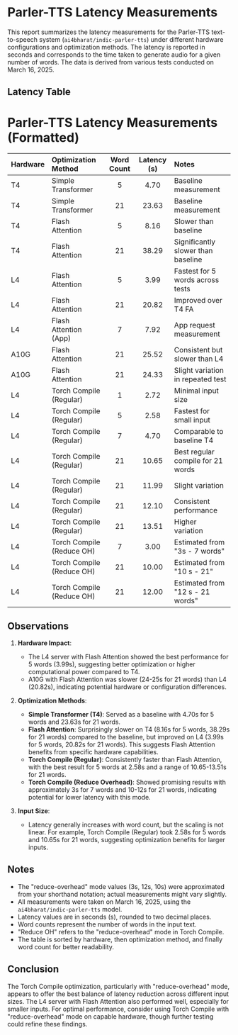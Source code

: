 # Parler-TTS Latency Measurements

This report summarizes the latency measurements for the Parler-TTS text-to-speech system (`ai4bharat/indic-parler-tts`) under different hardware configurations and optimization methods. The latency is reported in seconds and corresponds to the time taken to generate audio for a given number of words. The data is derived from various tests conducted on March 16, 2025.

## Latency Table

# Parler-TTS Latency Measurements (Formatted)

| Hardware | Optimization Method         | Word Count | Latency (s) | Notes                              |
|:---------|:----------------------------|:----------:|:-----------:|:-----------------------------------|
| T4       | Simple Transformer          |     5      |    4.70     | Baseline measurement              |
| T4       | Simple Transformer          |    21      |   23.63     | Baseline measurement              |
| T4       | Flash Attention             |     5      |    8.16     | Slower than baseline              |
| T4       | Flash Attention             |    21      |   38.29     | Significantly slower than baseline|
| L4       | Flash Attention             |     5      |    3.99     | Fastest for 5 words across tests  |
| L4       | Flash Attention             |    21      |   20.82     | Improved over T4 FA               |
| L4       | Flash Attention (App)       |     7      |    7.92     | App request measurement           |
| A10G     | Flash Attention             |    21      |   25.52     | Consistent but slower than L4     |
| A10G     | Flash Attention             |    21      |   24.33     | Slight variation in repeated test |
| L4       | Torch Compile (Regular)     |     1      |    2.72     | Minimal input size                |
| L4       | Torch Compile (Regular)     |     5      |    2.58     | Fastest for small input           |
| L4       | Torch Compile (Regular)     |     7      |    4.70     | Comparable to baseline T4         |
| L4       | Torch Compile (Regular)     |    21      |   10.65     | Best regular compile for 21 words |
| L4       | Torch Compile (Regular)     |    21      |   11.99     | Slight variation                  |
| L4       | Torch Compile (Regular)     |    21      |   12.10     | Consistent performance            |
| L4       | Torch Compile (Regular)     |    21      |   13.51     | Higher variation                  |
| L4       | Torch Compile (Reduce OH)   |     7      |    3.00     | Estimated from "3s - 7 words"     |
| L4       | Torch Compile (Reduce OH)   |    21      |   10.00     | Estimated from "10 s - 21"        |
| L4       | Torch Compile (Reduce OH)   |    21      |   12.00     | Estimated from "12 s - 21 words"  |

## Observations

1. **Hardware Impact**:
   - The L4 server with Flash Attention showed the best performance for 5 words (3.99s), suggesting better optimization or higher computational power compared to T4.
   - A10G with Flash Attention was slower (24-25s for 21 words) than L4 (20.82s), indicating potential hardware or configuration differences.

2. **Optimization Methods**:
   - **Simple Transformer (T4)**: Served as a baseline with 4.70s for 5 words and 23.63s for 21 words.
   - **Flash Attention**: Surprisingly slower on T4 (8.16s for 5 words, 38.29s for 21 words) compared to the baseline, but improved on L4 (3.99s for 5 words, 20.82s for 21 words). This suggests Flash Attention benefits from specific hardware capabilities.
   - **Torch Compile (Regular)**: Consistently faster than Flash Attention, with the best result for 5 words at 2.58s and a range of 10.65-13.51s for 21 words.
   - **Torch Compile (Reduce Overhead)**: Showed promising results with approximately 3s for 7 words and 10-12s for 21 words, indicating potential for lower latency with this mode.

3. **Input Size**:
   - Latency generally increases with word count, but the scaling is not linear. For example, Torch Compile (Regular) took 2.58s for 5 words and 10.65s for 21 words, suggesting optimization benefits for larger inputs.

## Notes

- The "reduce-overhead" mode values (3s, 12s, 10s) were approximated from your shorthand notation; actual measurements might vary slightly.
- All measurements were taken on March 16, 2025, using the `ai4bharat/indic-parler-tts` model.
- Latency values are in seconds (s), rounded to two decimal places.
- Word counts represent the number of words in the input text.
- "Reduce OH" refers to the "reduce-overhead" mode in Torch Compile.
- The table is sorted by hardware, then optimization method, and finally word count for better readability.

## Conclusion
The Torch Compile optimization, particularly with "reduce-overhead" mode, appears to offer the best balance of latency reduction across different input sizes. The L4 server with Flash Attention also performed well, especially for smaller inputs. For optimal performance, consider using Torch Compile with "reduce-overhead" mode on capable hardware, though further testing could refine these findings.
